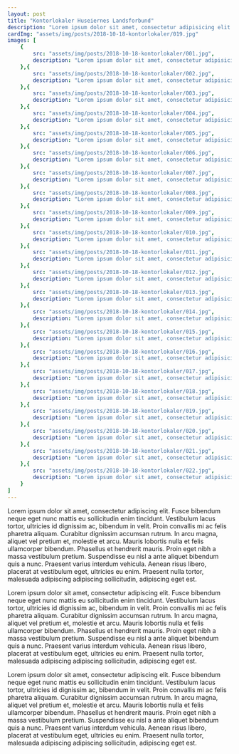 ```yaml
---
layout: post
title: "Kontorlokaler Huseiernes Landsforbund"
description: "Lorem ipsum dolor sit amet, consectetur adipisicing elit. Voluptatibus, ex, recusandae. Facere modi sunt, quod quibusdam."
cardImg: "assets/img/posts/2018-10-18-kontorlokaler/019.jpg"
images: [
    {
        src: "assets/img/posts/2018-10-18-kontorlokaler/001.jpg",
        description: "Lorem ipsum dolor sit amet, consectetur adipisicing elit. Voluptatibus, ex, recusandae. Facere modi sunt, quod quibusdam."
    },{
        src: "assets/img/posts/2018-10-18-kontorlokaler/002.jpg",
        description: "Lorem ipsum dolor sit amet, consectetur adipisicing elit. Voluptatibus, ex, recusandae. Facere modi sunt, quod quibusdam."
    },{
        src: "assets/img/posts/2018-10-18-kontorlokaler/003.jpg",
        description: "Lorem ipsum dolor sit amet, consectetur adipisicing elit. Voluptatibus, ex, recusandae. Facere modi sunt, quod quibusdam."
    },{
        src: "assets/img/posts/2018-10-18-kontorlokaler/004.jpg",
        description: "Lorem ipsum dolor sit amet, consectetur adipisicing elit. Voluptatibus, ex, recusandae. Facere modi sunt, quod quibusdam."
    },{
        src: "assets/img/posts/2018-10-18-kontorlokaler/005.jpg",
        description: "Lorem ipsum dolor sit amet, consectetur adipisicing elit. Voluptatibus, ex, recusandae. Facere modi sunt, quod quibusdam."
    },{
        src: "assets/img/posts/2018-10-18-kontorlokaler/006.jpg",
        description: "Lorem ipsum dolor sit amet, consectetur adipisicing elit. Voluptatibus, ex, recusandae. Facere modi sunt, quod quibusdam."
    },{
        src: "assets/img/posts/2018-10-18-kontorlokaler/007.jpg",
        description: "Lorem ipsum dolor sit amet, consectetur adipisicing elit. Voluptatibus, ex, recusandae. Facere modi sunt, quod quibusdam."
    },{
        src: "assets/img/posts/2018-10-18-kontorlokaler/008.jpg",
        description: "Lorem ipsum dolor sit amet, consectetur adipisicing elit. Voluptatibus, ex, recusandae. Facere modi sunt, quod quibusdam."
    },{
        src: "assets/img/posts/2018-10-18-kontorlokaler/009.jpg",
        description: "Lorem ipsum dolor sit amet, consectetur adipisicing elit. Voluptatibus, ex, recusandae. Facere modi sunt, quod quibusdam."
    },{
        src: "assets/img/posts/2018-10-18-kontorlokaler/010.jpg",
        description: "Lorem ipsum dolor sit amet, consectetur adipisicing elit. Voluptatibus, ex, recusandae. Facere modi sunt, quod quibusdam."
    },{
        src: "assets/img/posts/2018-10-18-kontorlokaler/011.jpg",
        description: "Lorem ipsum dolor sit amet, consectetur adipisicing elit. Voluptatibus, ex, recusandae. Facere modi sunt, quod quibusdam."
    },{
        src: "assets/img/posts/2018-10-18-kontorlokaler/012.jpg",
        description: "Lorem ipsum dolor sit amet, consectetur adipisicing elit. Voluptatibus, ex, recusandae. Facere modi sunt, quod quibusdam."
    },{
        src: "assets/img/posts/2018-10-18-kontorlokaler/013.jpg",
        description: "Lorem ipsum dolor sit amet, consectetur adipisicing elit. Voluptatibus, ex, recusandae. Facere modi sunt, quod quibusdam."
    },{
        src: "assets/img/posts/2018-10-18-kontorlokaler/014.jpg",
        description: "Lorem ipsum dolor sit amet, consectetur adipisicing elit. Voluptatibus, ex, recusandae. Facere modi sunt, quod quibusdam."
    },{
        src: "assets/img/posts/2018-10-18-kontorlokaler/015.jpg",
        description: "Lorem ipsum dolor sit amet, consectetur adipisicing elit. Voluptatibus, ex, recusandae. Facere modi sunt, quod quibusdam."
    },{
        src: "assets/img/posts/2018-10-18-kontorlokaler/016.jpg",
        description: "Lorem ipsum dolor sit amet, consectetur adipisicing elit. Voluptatibus, ex, recusandae. Facere modi sunt, quod quibusdam."
    },{
        src: "assets/img/posts/2018-10-18-kontorlokaler/017.jpg",
        description: "Lorem ipsum dolor sit amet, consectetur adipisicing elit. Voluptatibus, ex, recusandae. Facere modi sunt, quod quibusdam."
    },{
        src: "assets/img/posts/2018-10-18-kontorlokaler/018.jpg",
        description: "Lorem ipsum dolor sit amet, consectetur adipisicing elit. Voluptatibus, ex, recusandae. Facere modi sunt, quod quibusdam."
    },{
        src: "assets/img/posts/2018-10-18-kontorlokaler/019.jpg",
        description: "Lorem ipsum dolor sit amet, consectetur adipisicing elit. Voluptatibus, ex, recusandae. Facere modi sunt, quod quibusdam."
    },{
        src: "assets/img/posts/2018-10-18-kontorlokaler/020.jpg",
        description: "Lorem ipsum dolor sit amet, consectetur adipisicing elit. Voluptatibus, ex, recusandae. Facere modi sunt, quod quibusdam."
    },{
        src: "assets/img/posts/2018-10-18-kontorlokaler/021.jpg",
        description: "Lorem ipsum dolor sit amet, consectetur adipisicing elit. Voluptatibus, ex, recusandae. Facere modi sunt, quod quibusdam."
    },{
        src: "assets/img/posts/2018-10-18-kontorlokaler/022.jpg",
        description: "Lorem ipsum dolor sit amet, consectetur adipisicing elit. Voluptatibus, ex, recusandae. Facere modi sunt, quod quibusdam."
    }
]
---
```


Lorem ipsum dolor sit amet, consectetur adipiscing elit. Fusce bibendum neque eget nunc mattis eu sollicitudin enim tincidunt. Vestibulum lacus tortor, ultricies id dignissim ac, bibendum in velit. Proin convallis mi ac felis pharetra aliquam. Curabitur dignissim accumsan rutrum. In arcu magna, aliquet vel pretium et, molestie et arcu. Mauris lobortis nulla et felis ullamcorper bibendum. Phasellus et hendrerit mauris. Proin eget nibh a massa vestibulum pretium. Suspendisse eu nisl a ante aliquet bibendum quis a nunc. Praesent varius interdum vehicula. Aenean risus libero, placerat at vestibulum eget, ultricies eu enim. Praesent nulla tortor, malesuada adipiscing adipiscing sollicitudin, adipiscing eget est.

Lorem ipsum dolor sit amet, consectetur adipiscing elit. Fusce bibendum neque eget nunc mattis eu sollicitudin enim tincidunt. Vestibulum lacus tortor, ultricies id dignissim ac, bibendum in velit. Proin convallis mi ac felis pharetra aliquam. Curabitur dignissim accumsan rutrum. In arcu magna, aliquet vel pretium et, molestie et arcu. Mauris lobortis nulla et felis ullamcorper bibendum. Phasellus et hendrerit mauris. Proin eget nibh a massa vestibulum pretium. Suspendisse eu nisl a ante aliquet bibendum quis a nunc. Praesent varius interdum vehicula. Aenean risus libero, placerat at vestibulum eget, ultricies eu enim. Praesent nulla tortor, malesuada adipiscing adipiscing sollicitudin, adipiscing eget est.

Lorem ipsum dolor sit amet, consectetur adipiscing elit. Fusce bibendum neque eget nunc mattis eu sollicitudin enim tincidunt. Vestibulum lacus tortor, ultricies id dignissim ac, bibendum in velit. Proin convallis mi ac felis pharetra aliquam. Curabitur dignissim accumsan rutrum. In arcu magna, aliquet vel pretium et, molestie et arcu. Mauris lobortis nulla et felis ullamcorper bibendum. Phasellus et hendrerit mauris. Proin eget nibh a massa vestibulum pretium. Suspendisse eu nisl a ante aliquet bibendum quis a nunc. Praesent varius interdum vehicula. Aenean risus libero, placerat at vestibulum eget, ultricies eu enim. Praesent nulla tortor, malesuada adipiscing adipiscing sollicitudin, adipiscing eget est.
